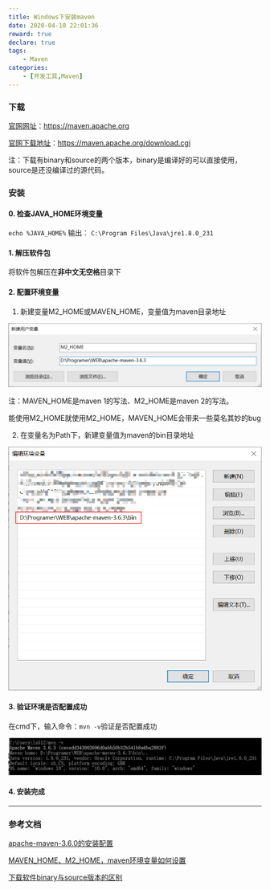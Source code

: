 ```yaml
---
title: Windows下安装maven
date: 2020-04-10 22:01:36
reward: true
declare: true
tags: 
	- Maven
categories: 
    - [开发工具,Maven]
---
```


### 下载

[官网网址](https://maven.apache.org)：https://maven.apache.org

[官网下载地址](https://maven.apache.org/download.cgi)：https://maven.apache.org/download.cgi

注：下载有binary和source的两个版本，binary是编译好的可以直接使用，source是还没编译过的源代码。

<!--more-->

### 安装

#### 0. 检查JAVA_HOME环境变量

``echo %JAVA_HOME%``
输出：
``C:\Program Files\Java\jre1.8.0_231``

#### 1. 解压软件包

将软件包解压在**非中文无空格**目录下

#### 2. 配置环境变量

1. 新建变量M2_HOME或MAVEN_HOME，变量值为maven目录地址

![配置M2_HOME](img/配置M2_HOME.png)

注：MAVEN_HOME是maven 1的写法、M2_HOME是maven 2的写法。

  能使用M2_HOME就使用M2_HOME，MAVEN_HOME会带来一些莫名其妙的bug

2. 在变量名为Path下，新建变量值为maven的bin目录地址

![配置PATH](img/配置PATH.png)

#### 3. 验证环境是否配置成功

在cmd下，输入命令：``mvn -v``验证是否配置成功

![验证环境是否配置成功](img/验证环境是否配置成功.png)

#### 4. 安装完成

-----

### 参考文档

[apache-maven-3.6.0的安装配置](https://blog.csdn.net/weixin_43916850/article/details/87959273#commentBox)

[MAVEN_HOME、M2_HOME，maven环境变量如何设置](https://blog.csdn.net/qq_42145871/article/details/88893949)

[下载软件binary与source版本的区别](https://blog.csdn.net/heimao0307/article/details/79790081)
